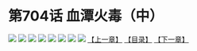 # 第704话 血潭火毒（中）
![](https://mhpic.xiaomingtaiji.net/comic/D/斗破苍穹拆分版/704话/1.jpg-zymk.middle.webp)
![](https://mhpic.xiaomingtaiji.net/comic/D/斗破苍穹拆分版/704话/2.jpg-zymk.middle.webp)
![](https://mhpic.xiaomingtaiji.net/comic/D/斗破苍穹拆分版/704话/3.jpg-zymk.middle.webp)
![](https://mhpic.xiaomingtaiji.net/comic/D/斗破苍穹拆分版/704话/4.jpg-zymk.middle.webp)
![](https://mhpic.xiaomingtaiji.net/comic/D/斗破苍穹拆分版/704话/5.jpg-zymk.middle.webp)
![](https://mhpic.xiaomingtaiji.net/comic/D/斗破苍穹拆分版/704话/6.jpg-zymk.middle.webp)
![](https://mhpic.xiaomingtaiji.net/comic/D/斗破苍穹拆分版/704话/7.jpg-zymk.middle.webp)
![](https://mhpic.xiaomingtaiji.net/comic/D/斗破苍穹拆分版/704话/8.jpg-zymk.middle.webp)
[【上一章】](./705.md)
[【目录】](./README.md)
[【下一章】](./707.md)
